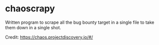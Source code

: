 # chaoscrapy
Written program to scrape all the bug bounty target in a single file to take them down in a single shot.

Credit: https://chaos.projectdiscovery.io/#/
